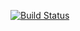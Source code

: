 [![Build Status](https://github.com/fiji/old-school-repls/actions/workflows/build.yml/badge.svg)](https://github.com/fiji/old-school-repls/actions/workflows/build.yml)

